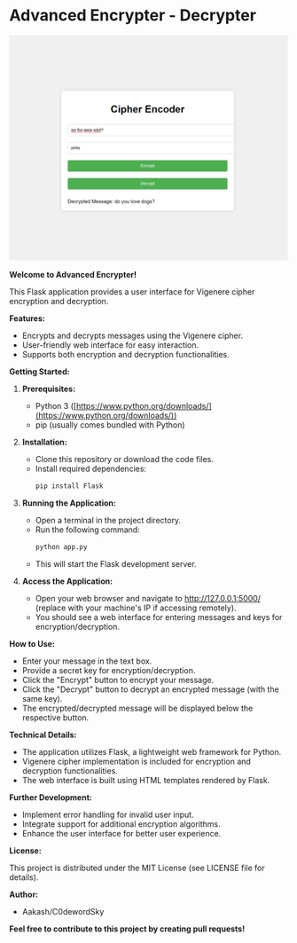 # Advanced Encrypter - Decrypter

![alt text](<templates/Screenshot 2024-06-04 214646.png>)

**Welcome to Advanced Encrypter!**

This Flask application provides a user interface for Vigenere cipher encryption and decryption.

**Features:**

* Encrypts and decrypts messages using the Vigenere cipher.
* User-friendly web interface for easy interaction.
* Supports both encryption and decryption functionalities.

**Getting Started:**

1. **Prerequisites:**
    * Python 3 ([https://www.python.org/downloads/](https://www.python.org/downloads/))
    * pip (usually comes bundled with Python)

2. **Installation:**
    * Clone this repository or download the code files.
    * Install required dependencies:
        ```bash
        pip install Flask
        ```

3. **Running the Application:**
    * Open a terminal in the project directory.
    * Run the following command:
        ```bash
        python app.py
        ```
    * This will start the Flask development server.

4. **Access the Application:**
    * Open your web browser and navigate to http://127.0.0.1:5000/ (replace with your machine's IP if accessing remotely).
    * You should see a web interface for entering messages and keys for encryption/decryption.

**How to Use:**

* Enter your message in the text box.
* Provide a secret key for encryption/decryption.
* Click the "Encrypt" button to encrypt your message.
* Click the "Decrypt" button to decrypt an encrypted message (with the same key).
* The encrypted/decrypted message will be displayed below the respective button.

**Technical Details:**

* The application utilizes Flask, a lightweight web framework for Python.
* Vigenere cipher implementation is included for encryption and decryption functionalities.
* The web interface is built using HTML templates rendered by Flask.

**Further Development:**

* Implement error handling for invalid user input.
* Integrate support for additional encryption algorithms.
* Enhance the user interface for better user experience.

**License:**

This project is distributed under the MIT License (see LICENSE file for details).

**Author:**

* Aakash/C0dewordSky 

**Feel free to contribute to this project by creating pull requests!**
